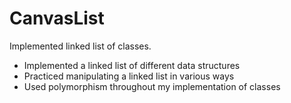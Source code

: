 # CanvasList
Implemented linked list of classes.

- Implemented a linked list of different data structures
- Practiced manipulating a linked list in various ways
- Used polymorphism throughout my implementation of classes
